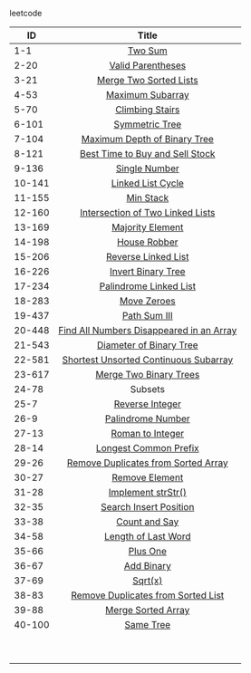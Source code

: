 leetcode

| ID     |                            Title                             |
| ------ | :----------------------------------------------------------: |
| 1-1    |       [Two Sum](https://leetcode.com/problems/two-sum)       |
| 2-20   | [Valid Parentheses](https://leetcode.com/problems/valid-parentheses) |
| 3-21   | [Merge Two Sorted Lists](https://leetcode.com/problems/merge-two-sorted-lists) |
| 4-53   | [Maximum Subarray](https://leetcode.com/problems/maximum-subarray) |
| 5-70   | [Climbing Stairs](https://leetcode.com/problems/climbing-stairs) |
| 6-101  | [Symmetric Tree](https://leetcode.com/problems/symmetric-tree) |
| 7-104  | [Maximum Depth of Binary Tree](https://leetcode.com/problems/maximum-depth-of-binary-tree) |
| 8-121  | [Best Time to Buy and Sell Stock](https://leetcode.com/problems/best-time-to-buy-and-sell-stock) |
| 9-136  | [Single Number](https://leetcode.com/problems/single-number) |
| 10-141 | [Linked List Cycle](https://leetcode.com/problems/linked-list-cycle) |
| 11-155 |     [Min Stack](https://leetcode.com/problems/min-stack)     |
| 12-160 | [Intersection of Two Linked Lists](https://leetcode.com/problems/intersection-of-two-linked-lists) |
| 13-169 | [Majority Element](https://leetcode.com/problems/majority-element) |
| 14-198 |  [House Robber](https://leetcode.com/problems/house-robber)  |
| 15-206 | [Reverse Linked List](https://leetcode.com/problems/reverse-linked-list) |
| 16-226 | [Invert Binary Tree](https://leetcode.com/problems/invert-binary-tree) |
| 17-234 | [Palindrome Linked List](https://leetcode.com/problems/palindrome-linked-list) |
| 18-283 |   [Move Zeroes](https://leetcode.com/problems/move-zeroes)   |
| 19-437 |  [Path Sum III](https://leetcode.com/problems/path-sum-iii)  |
| 20-448 | [Find All Numbers Disappeared in an Array](https://leetcode.com/problems/find-all-numbers-disappeared-in-an-array) |
| 21-543 | [Diameter of Binary Tree](https://leetcode.com/problems/diameter-of-binary-tree) |
| 22-581 | [Shortest Unsorted Continuous Subarray](https://leetcode.com/problems/shortest-unsorted-continuous-subarray) |
| 23-617 | [Merge Two Binary Trees](https://leetcode.com/problems/merge-two-binary-trees) |
| 24-78  |                           Subsets                            |
| 25-7   | [Reverse Integer](https://leetcode.com/problems/reverse-integer) |
| 26-9   | [Palindrome Number](https://leetcode.com/problems/palindrome-number) |
| 27-13  | [Roman to Integer](https://leetcode.com/problems/roman-to-integer) |
| 28-14  | [Longest Common Prefix](https://leetcode.com/problems/longest-common-prefix) |
| 29-26  | [Remove Duplicates from Sorted Array](https://leetcode.com/problems/remove-duplicates-from-sorted-array) |
| 30-27  | [Remove Element](https://leetcode.com/problems/remove-element) |
| 31-28  | [Implement strStr()](https://leetcode.com/problems/implement-strstr) |
| 32-35  | [Search Insert Position](https://leetcode.com/problems/search-insert-position) |
| 33-38  | [Count and Say](https://leetcode.com/problems/count-and-say) |
| 34-58  | [Length of Last Word](https://leetcode.com/problems/length-of-last-word) |
| 35-66  |      [Plus One](https://leetcode.com/problems/plus-one)      |
| 36-67  |    [Add Binary](https://leetcode.com/problems/add-binary)    |
| 37-69  |        [Sqrt(x)](https://leetcode.com/problems/sqrtx)        |
| 38-83  | [Remove Duplicates from Sorted List](https://leetcode.com/problems/remove-duplicates-from-sorted-list) |
| 39-88  | [Merge Sorted Array](https://leetcode.com/problems/merge-sorted-array) |
| 40-100 |     [Same Tree](https://leetcode.com/problems/same-tree)     |
|        |                                                              |
|        |                                                              |
|        |                                                              |
|        |                                                              |
|        |                                                              |
|        |                                                              |
|        |                                                              |
|        |                                                              |
|        |                                                              |



